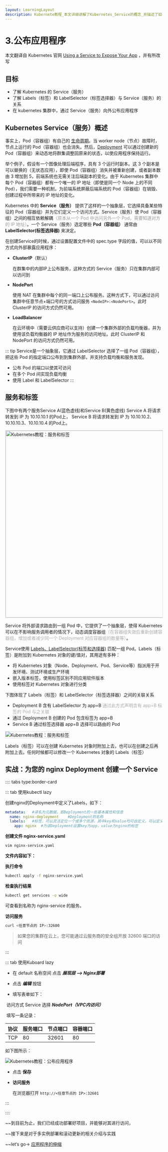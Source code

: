 ```yaml
---
layout: LearningLayout
description: Kubernete教程_本文详细讲解了Kubernetes_Service的概念_并描述了如何使用kubectl_Kuboard创建一个Service_以使得部署在Kubernetes上的容器可以被访问
---
```


# 3.公布应用程序

本文翻译自 Kubernetes 官网 [Using a Service to Expose Your App](https://kubernetes.io/docs/tutorials/kubernetes-basics/expose/expose-intro/) ，并有所改写

## 目标

- 了解 Kubernetes 的 Service（服务）
- 了解 Labels（标签）和 LabelSelector（标签选择器）与 Service（服务）的关系
- 在 kubernetes 集群中，通过 Service（服务）向外公布应用程序

## Kubernetes Service（服务）概述

事实上，Pod（容器组）有自己的 [生命周期](https://kubernetes.io/docs/concepts/workloads/pods/pod-lifecycle/)。当 worker node（节点）故障时，节点上运行的 Pod（容器组）也会消失。然后，[Deployment](https://kubernetes.io/docs/concepts/workloads/controllers/deployment/) 可以通过创建新的 Pod（容器组）来动态地将群集调整回原来的状态，以使应用程序保持运行。

举个例子，假设有一个图像处理后端程序，具有 3 个运行时副本。这 3 个副本是可以替换的（无状态应用），即使 Pod（容器组）消失并被重新创建，或者副本数由 3 增加到 5，前端系统也无需关注后端副本的变化。由于 Kubernetes 集群中每个 Pod（容器组）都有一个唯一的 IP 地址（即使是同一个 Node 上的不同 Pod），我们需要一种机制，为前端系统屏蔽后端系统的 Pod（容器组）在销毁、创建过程中所带来的 IP 地址的变化。

Kubernetes 中的 **Service（服务）** 提供了这样的一个抽象层，它选择具备某些特征的 Pod（容器组）并为它们定义一个访问方式。Service（服务）使 Pod（容器组）之间的相互依赖解耦<font color="#999999">（原本从一个 Pod 中访问另外一个 Pod，需要知道对方的 IP 地址）</font>。一个 Service（服务）选定哪些 **Pod（容器组）** 通常由 **LabelSelector(标签选择器)** 来决定。

在创建Service的时候，通过设置配置文件中的 spec.type 字段的值，可以以不同方式向外部暴露应用程序：

- **ClusterIP**（默认）
  
  在群集中的内部IP上公布服务，这种方式的 Service（服务）只在集群内部可以访问到

- **NodePort**
  
  使用 NAT 在集群中每个的同一端口上公布服务。这种方式下，可以通过访问集群中任意节点+端口号的方式访问服务 `<NodeIP>:<NodePort>`。此时 ClusterIP 的访问方式仍然可用。

- **LoadBalancer**
  
  在云环境中（需要云供应商可以支持）创建一个集群外部的负载均衡器，并为使用该负载均衡器的 IP 地址作为服务的访问地址。此时 ClusterIP 和 NodePort 的访问方式仍然可用。

::: tip
Service是一个抽象层，它通过 LabelSelector 选择了一组 Pod（容器组），把这些 Pod 的指定端口公布到到集群外部，并支持负载均衡和服务发现。
* 公布 Pod 的端口以使其可访问
* 在多个 Pod 间实现负载均衡
* 使用 Label 和 LabelSelector
:::

## 服务和标签

下图中有两个服务Service A(蓝色虚线)和Service B(黄色虚线)
Service A 将请求转发到 IP 为 10.10.10.1 的Pod上，
Service B 将请求转发到 IP 为 10.10.10.2、10.10.10.3、10.10.10.4 的Pod上。

<img src="./expose.assets/module_04_services.svg" style="border: 1px solid #d7dae2; width: 600px;" alt="Kubernetes教程：服务和标签"></img>


Service 将外部请求路由到一组 Pod 中，它提供了一个抽象层，使得 Kubernetes 可以在不影响服务调用者的情况下，动态调度容器组<font color="#AAAAAA">（在容器组失效后重新创建容器组，增加或者减少同一个 Deployment 对应容器组的数量等）</font>。

Service使用 [Labels、LabelSelector(标签和选择器)](https://kubernetes.io/docs/concepts/overview/working-with-objects/labels) 匹配一组 Pod。Labels（标签）是附加到 Kubernetes 对象的键/值对，其用途有多种：

- 将 Kubernetes 对象（Node、Deployment、Pod、Service等）指派用于开发环境、测试环境或生产环境
- 嵌入版本标签，使用标签区别不同应用软件版本
- 使用标签对 Kubernetes 对象进行分类

下图体现了 Labels（标签）和 LabelSelector（标签选择器）之间的关联关系

* Deployment B 含有 LabelSelector 为 app=B <font color="#AAAAAA">通过此方式声明含有 app=B 标签的 Pod 与之关联</font>
* 通过 Deployment B 创建的 Pod 包含标签为 app=B
* Service B 通过标签选择器 app=B 选择可以路由的 Pod

<img src="./expose.assets/module_04_labels.svg" style="border: 1px solid #d7dae2; max-width: 600px;" alt="Kubernetes教程：服务和标签"></img>

Labels（标签）可以在创建 Kubernetes 对象时附加上去，也可以在创建之后再附加上去。任何时候都可以修改一个 Kubernetes 对象的 Labels（标签）

## 实战：为您的 nginx Deployment 创建一个 Service

:::: tabs type:border-card

::: tab 使用kubectl lazy

创建nginx的Deployment中定义了Labels，如下：

``` yaml
metadata:	#译名为元数据，即Deployment的一些基本属性和信息
  name: nginx-deployment	#Deployment的名称
  labels:	#标签，可以灵活定位一个或多个资源，其中key和value均可自定义，可以定义多组
    app: nginx	#为该Deployment设置key为app，value为nginx的标签
```

**创建文件 nginx-service.yaml**

``` sh
vim nginx-service.yaml
```

**文件内容如下：**

<CodeSwitcher :languages="{comment:'有注释',nocomment:'无注释'}" :isolated="true">
<template v-slot:comment>

``` yaml
apiVersion: v1
kind: Service
metadata:
  name: nginx-service	#Service 的名称
  labels:     	#Service 自己的标签
    app: nginx	#为该 Service 设置 key 为 app，value 为 nginx 的标签
spec:	    #这是关于该 Service 的定义，描述了 Service 如何选择 Pod，如何被访问
  selector:	    #标签选择器
    app: nginx	#选择包含标签 app:nginx 的 Pod
  ports:
  - name: nginx-port	#端口的名字
    protocol: TCP	    #协议类型 TCP/UDP
    port: 80	        #集群内的其他容器组可通过 80 端口访问 Service
    nodePort: 32600   #通过任意节点的 32600 端口访问 Service
    targetPort: 80	#将请求转发到匹配 Pod 的 80 端口
  type: NodePort	#Serive的类型，ClusterIP/NodePort/LoaderBalancer
```
</template>
<template v-slot:nocomment>

``` yaml
apiVersion: v1
kind: Service
metadata:
  name: nginx-service
  labels:
    app: nginx
spec:
  selector:
    app: nginx
  ports:
  - name: nginx-port
    protocol: TCP
    port: 80
    nodePort: 32600
    targetPort: 80
  type: NodePort
```

</template>
</CodeSwitcher>

**执行命令**

``` sh
kubectl apply -f nginx-service.yaml
```

**检查执行结果**

``` sh
kubectl get services -o wide
```

可查看到名称为 nginx-service 的服务。

**访问服务**

``` sh
curl <任意节点的 IP>:32600
```
> 如果您的集群在云上，您可能通过云服务商的安全组开放 32600 端口的访问

:::

::: tab 使用Kuboard lazy

* 在 default 名称空间 点击 ***展现层 --> Nginx部署***

* 点击 ***编辑*** 按钮

* 填写表单如下：

​		访问方式 Service 选择 ***NodePort（VPC内访问）***

​		填写一条记录：

  | 协议 | 服务端口 | 节点端口 | 容器端口 |
  | ---- | -------- | -------- | -------- |
  | TCP  | 80       | 32601    | 80       |

如下图所示：

![Kubernetes教程：公布应用程序](./expose.assets/image-20190822211807469.png)

* 点击 **保存**

* **访问服务**

  在浏览器打开 `http://<任意节点的 IP>:32601`

:::

::::


~~到目前为止，我们已经成功部署好项目，并能够对其进行访问，

~~接下来是对于多实例部署和滚动更新的相关介绍与实践

~~let‘s go-> [应用程序的伸缩](./scale.html)
